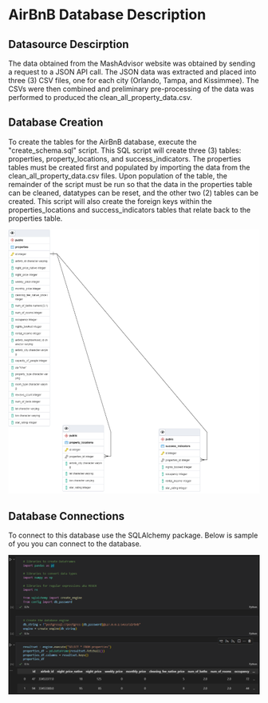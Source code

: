 # AirBnB Database Description

## Datasource Descirption
The data obtained from the MashAdvisor website was obtained by sending a request to a JSON  API call. The JSON data was extracted and placed into three (3) CSV files, one for each city (Orlando, Tampa, and Kissimmee). The CSVs were then combined and preliminary pre-processing of the data was performed to produced the clean_all_property_data.csv.

## Database Creation
To create the tables for the AirBnB database, execute the "create_schema.sql" script. This SQL script will create three (3) tables: properties, property_locations, and success_indicators. The properties tables must be created first and populated by importing the data from the clean_all_property_data.csv files. Upon population of the table, the remainder of the script must be run so that the data in the properties table can be cleaned, datatypes can be reset, and the other two (2) tables can be created. This script will also create the foreign keys within the properties_locations and success_indicators tables that relate back to the properties table. 

![AirBnb ERD](images/ERD.png)

## Database Connections
To connect to this database use the SQLAlchemy package. Below is sample of you you can connect to the database.

![Example of SQLAlchemy Database Connection](images/database_connection.png)



